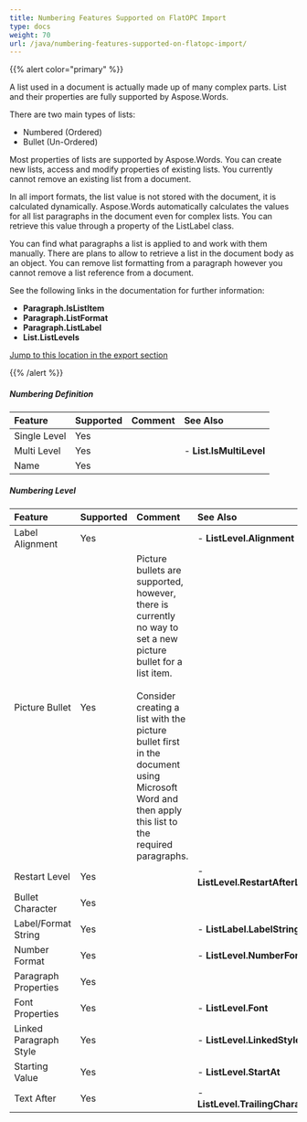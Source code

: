 ```yaml
---
title: Numbering Features Supported on FlatOPC Import
type: docs
weight: 70
url: /java/numbering-features-supported-on-flatopc-import/
---
```


{{% alert color="primary" %}} 

A list used in a document is actually made up of many complex parts. List and their properties are fully supported by Aspose.Words.

There are two main types of lists:

- Numbered (Ordered)
- Bullet (Un-Ordered)

Most properties of lists are supported by Aspose.Words. You can create new lists, access and modify properties of existing lists. You currently cannot remove an existing list from a document.

In all import formats, the list value is not stored with the document, it is calculated dynamically. Aspose.Words automatically calculates the values for all list paragraphs in the document even for complex lists. You can retrieve this value through a property of the ListLabel class.

You can find what paragraphs a list is applied to and work with them manually. There are plans to allow to retrieve a list in the document body as an object. You can remove list formatting from a paragraph however you cannot remove a list reference from a document.

See the following links in the documentation for further information:

- **Paragraph.IsListItem**
- **Paragraph.ListFormat**
- **Paragraph.ListLabel**
- **List.ListLevels**

[Jump to this location in the export section](/words/java/numbering-features-supported-on-flatopc-export/)

{{% /alert %}} 
##### **Numbering Definition**

|**Feature**|**Supported**|**Comment**|**See Also**|
| :- | :- | :- | :- |
|Single Level|Yes| | |
|Multi Level|Yes| |- **List.IsMultiLevel**|
|Name|Yes| | |

##### **Numbering Level**

|**Feature**|**Supported**|**Comment**|**See Also**|
| :- | :- | :- | :- |
|Label Alignment|Yes| |- **ListLevel.Alignment**|
|Picture Bullet|Yes|Picture bullets are supported, however, there is currently no way to set a new picture bullet for a list item. <br><br>Consider creating a list with the picture bullet first in the document using Microsoft Word and then apply this list to the required paragraphs.| |
|Restart Level|Yes| |- **ListLevel.RestartAfterLevel**|
|Bullet Character|Yes| | |
|Label/Format String|Yes| |- **ListLabel.LabelString**|
|Number Format|Yes| |- **ListLevel.NumberFormat**|
|Paragraph Properties|Yes| | |
|Font Properties|Yes| |- **ListLevel.Font**|
|Linked Paragraph Style|Yes| |- **ListLevel.LinkedStyle**|
|Starting Value|Yes| |- **ListLevel.StartAt**|
|Text After|Yes| |- **ListLevel.TrailingCharacter**|

